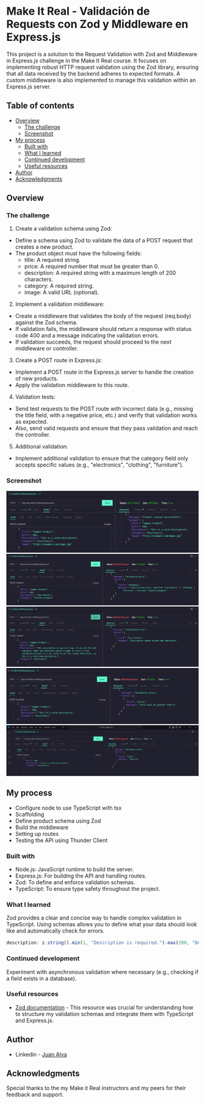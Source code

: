 # Make It Real - Validación de Requests con Zod y Middleware en Express.js

This project is a solution to the Request Validation with Zod and Middleware in Express.js challenge in the Make It Real course. It focuses on implementing robust HTTP request validation using the Zod library, ensuring that all data received by the backend adheres to expected formats. A custom middleware is also implemented to manage this validation within an Express.js server.

## Table of contents

- [Overview](#overview)
  - [The challenge](#the-challenge)
  - [Screenshot](#screenshot)
- [My process](#my-process)
  - [Built with](#built-with)
  - [What I learned](#what-i-learned)
  - [Continued development](#continued-development)
  - [Useful resources](#useful-resources)
- [Author](#author)
- [Acknowledgments](#acknowledgments)

## Overview

### The challenge

1. Create a validation schema using Zod:

- Define a schema using Zod to validate the data of a POST request that creates a new product.
- The product object must have the following fields:
  - title: A required string.
  - price: A required number that must be greater than 0.
  - description: A required string with a maximum length of 200 characters.
  - category: A required string.
  - image: A valid URL (optional).

2. Implement a validation middleware:

- Create a middleware that validates the body of the request (req.body) against the Zod schema.
- If validation fails, the middleware should return a response with status code 400 and a message indicating the validation errors.
- If validation succeeds, the request should proceed to the next middleware or controller.

3. Create a POST route in Express.js:

- Implement a POST route in the Express.js server to handle the creation of new products.
- Apply the validation middleware to this route.

4. Validation tests:

- Send test requests to the POST route with incorrect data (e.g., missing the title field, with a negative price, etc.) and verify that validation works as expected.
- Also, send valid requests and ensure that they pass validation and reach the controller.

5. Additional validation:

- Implement additional validation to ensure that the category field only accepts specific values (e.g., "electronics", "clothing", "furniture").

### Screenshot

![](./requests-ss/valid-request.png)
![](./requests-ss/category-invalid.png)
![](./requests-ss/description-characters.png)
![](./requests-ss/price-possitive.png)
![](./requests-ss/title-required.png)

## My process

- Configure node to use TypeScript with tsx
- Scaffolding
- Define product schema using Zod
- Build the middleware
- Setting up routes
- Testing the API using Thunder Client

### Built with

- Node.js: JavaScript runtime to build the server.
- Express.js: For building the API and handling routes.
- Zod: To define and enforce validation schemas.
- TypeScript: To ensure type safety throughout the project.

### What I learned

Zod provides a clear and concise way to handle complex validation in TypeScript. Using schemas allows you to define what your data should look like and automatically check for errors.

```js
description: z.string().min(1, "Description is required.").max(200, "Description cannot exceed 200 characters."),

```

### Continued development

Experiment with asynchronous validation where necessary (e.g., checking if a field exists in a database).

### Useful resources

- [Zod documentation](https://www.npmjs.com/package/zod-express-middleware) - This resource was crucial for understanding how to structure my validation schemas and integrate them with TypeScript and Express.js.

## Author

- Linkedin - [Juan Alva](www.linkedin.com/in/juan-luis-alva)

## Acknowledgments

Special thanks to the my Make it Real instructors and my peers for their feedback and support.
